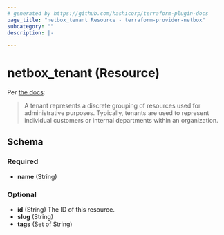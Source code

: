 ```yaml
---
# generated by https://github.com/hashicorp/terraform-plugin-docs
page_title: "netbox_tenant Resource - terraform-provider-netbox"
subcategory: ""
description: |-
  
---
```


# netbox_tenant (Resource)

Per [the docs](https://netbox.readthedocs.io/en/stable/models/tenancy/tenant/):

> A tenant represents a discrete grouping of resources used for administrative purposes. Typically, tenants are used to represent individual customers or internal departments within an organization. 


<!-- schema generated by tfplugindocs -->
## Schema

### Required

- **name** (String)

### Optional

- **id** (String) The ID of this resource.
- **slug** (String)
- **tags** (Set of String)


